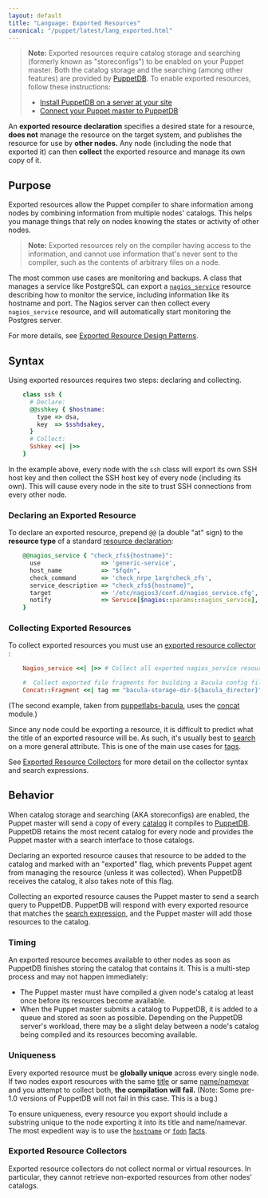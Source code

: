 ```yaml
---
layout: default
title: "Language: Exported Resources"
canonical: "/puppet/latest/lang_exported.html"
---
```


[resources]: ./lang_resources.html
[nagios_service]: ./type.html#nagiosservice
[concat]: http://forge.puppetlabs.com/ripienaar/concat
[title]: ./lang_resources.html#title
[namevar]: ./lang_resources.html#namenamevar
[hostname]: /facter/latest/core_facts.html#hostname
[fqdn]: /facter/latest/core_facts.html#fqdn
[tags]: ./lang_tags.html
[facts]: ./lang_variables.html#facts
[bacula]: https://forge.puppetlabs.com/puppetlabs/bacula
[exported_collector]: ./lang_collectors.html#exported-resource-collectors
[search]: ./lang_collectors.html#search-expressions
[puppetdb]: /puppetdb/1
[puppetdb_connect]: /puppetdb/latest/connect_puppet_master.html
[puppetdb_install]: /puppetdb/latest/install_via_module.html
[exported_guide]: /guides/exported_resources.html
[catalog]: ./lang_summary.html#compilation-and-catalogs

> **Note:** Exported resources require catalog storage and searching (formerly known as "storeconfigs") to be enabled on your Puppet master. Both the catalog storage and the searching (among other features) are provided by [PuppetDB][]. To enable exported resources, follow these instructions:
>
> * [Install PuppetDB on a server at your site][puppetdb_install]
> * [Connect your Puppet master to PuppetDB][puppetdb_connect]

An **exported resource declaration** specifies a desired state for a resource, **does not** manage the resource on the target system, and publishes the resource for use by **other nodes.** Any node (including the node that exported it) can then **collect** the exported resource and manage its own copy of it.

Purpose
-----

Exported resources allow the Puppet compiler to share information among nodes by combining information from multiple nodes' catalogs. This helps you manage things that rely on nodes knowing the states or activity of other nodes.

> **Note:** Exported resources rely on the compiler having access to the information, and cannot use information that's never sent to the compiler, such as the contents of arbitrary files on a node.

The most common use cases are monitoring and backups. A class that manages a service like PostgreSQL can export a [`nagios_service`][nagios_service] resource describing how to monitor the service, including information like its hostname and port. The Nagios server can then collect every `nagios_service` resource, and will automatically start monitoring the Postgres server.

For more details, see [Exported Resource Design Patterns][exported_guide].


Syntax
-----

Using exported resources requires two steps: declaring and collecting.

~~~ ruby
    class ssh {
      # Declare:
      @@sshkey { $hostname:
        type => dsa,
        key  => $sshdsakey,
      }
      # Collect:
      Sshkey <<| |>>
    }
~~~

In the example above, every node with the `ssh` class will export its own SSH host key and then collect the SSH host key of every node (including its own). This will cause every node in the site to trust SSH connections from every other node.

### Declaring an Exported Resource

To declare an exported resource, prepend `@@` (a double "at" sign) to the **resource type** of a standard [resource declaration][resources]:

~~~ ruby
    @@nagios_service { "check_zfs${hostname}":
      use                 => 'generic-service',
      host_name           => "$fqdn",
      check_command       => 'check_nrpe_1arg!check_zfs',
      service_description => "check_zfs${hostname}",
      target              => '/etc/nagios3/conf.d/nagios_service.cfg',
      notify              => Service[$nagios::params::nagios_service],
    }
~~~

### Collecting Exported Resources

To collect exported resources you must use an [exported resource collector][exported_collector] :

~~~ ruby
    Nagios_service <<| |>> # Collect all exported nagios_service resources

    #  Collect exported file fragments for building a Bacula config file:
    Concat::Fragment <<| tag == "bacula-storage-dir-${bacula_director}" |>>
~~~

(The second example, taken from [puppetlabs-bacula][bacula], uses the [concat][] module.)

Since any node could be exporting a resource, it is difficult to predict what the title of an exported resource will be. As such, it's usually best to [search][] on a more general attribute. This is one of the main use cases for [tags][].

See [Exported Resource Collectors][exported_collector] for more detail on the collector syntax and search expressions.


Behavior
-----

When catalog storage and searching (AKA storeconfigs) are enabled, the Puppet master will send a copy of every [catalog][] it compiles to [PuppetDB][]. PuppetDB retains the most recent catalog for every node and provides the Puppet master with a search interface to those catalogs.

Declaring an exported resource causes that resource to be added to the catalog and marked with an "exported" flag, which prevents Puppet agent from managing the resource (unless it was collected). When PuppetDB receives the catalog, it also takes note of this flag.

Collecting an exported resource causes the Puppet master to send a search query to PuppetDB. PuppetDB will respond with every exported resource that matches the [search expression][search], and the Puppet master will add those resources to the catalog.

### Timing

An exported resource becomes available to other nodes as soon as PuppetDB finishes storing the catalog that contains it. This is a multi-step process and may not happen immediately:

* The Puppet master must have compiled a given node's catalog at least once before its resources become available.
* When the Puppet master submits a catalog to PuppetDB, it is added to a queue and stored as soon as possible. Depending on the PuppetDB server's workload, there may be a slight delay between a node's catalog being compiled and its resources becoming available.

### Uniqueness

Every exported resource must be **globally unique** across every single node. If two nodes export resources with the same [title][] or same [name/namevar][namevar] and you attempt to collect both, **the compilation will fail.** (Note: Some pre-1.0 versions of PuppetDB will not fail in this case. This is a bug.)

To ensure uniqueness, every resource you export should include a substring unique to the node exporting it into its title and name/namevar. The most expedient way is to use the [`hostname`][hostname] or [`fqdn`][fqdn] [facts][].

### Exported Resource Collectors

Exported resource collectors do not collect normal or virtual resources. In particular, they cannot retrieve non-exported resources from other nodes' catalogs.


